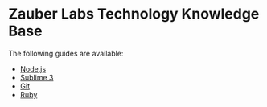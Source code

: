 Zauber Labs Technology Knowledge Base
=====================================

The following guides are available:

 * [Node.js](./guides/node.js.md)
 * [Sublime 3](./guides/sublime3.md)
 * [Git](./guides/git.md)
 * [Ruby](./guides/ruby.md)



